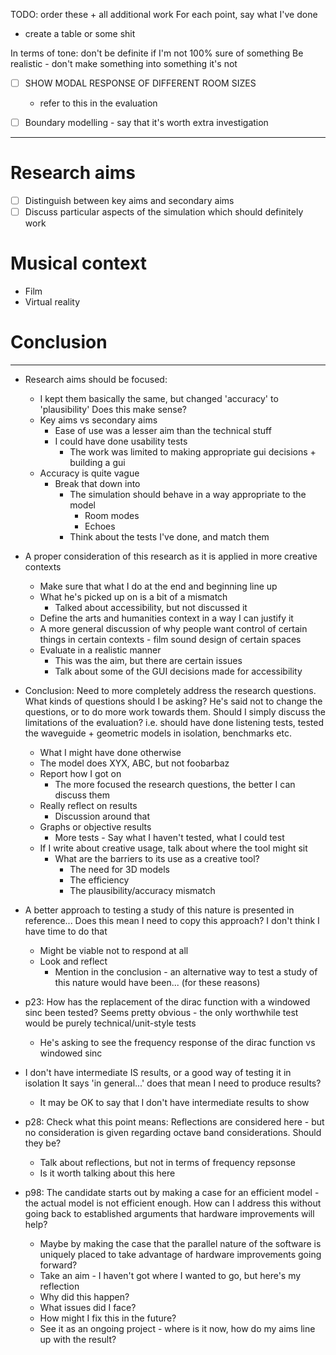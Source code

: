 TODO: order these + all additional work
For each point, say what I've done
- create a table or some shit

In terms of tone: don't be definite if I'm not 100% sure of something
Be realistic - don't make something into something it's not

-[ ] SHOW MODAL RESPONSE OF DIFFERENT ROOM SIZES
  - refer to this in the evaluation

-[ ] Boundary modelling - say that it's worth extra investigation

--------------------------------------------------------------------------------

# Research aims

-[ ] Distinguish between key aims and secondary aims
-[ ] Discuss particular aspects of the simulation which should definitely work

# Musical context

- Film
- Virtual reality

# Conclusion

--------------------------------------------------------------------------------

- Research aims should be focused:
  - I kept them basically the same, but changed 'accuracy' to 'plausibility'
    Does this make sense?
  - Key aims vs secondary aims
    - Ease of use was a lesser aim than the technical stuff
    - I could have done usability tests
      - The work was limited to making appropriate gui decisions + building a gui
  - Accuracy is quite vague
    - Break that down into
      - The simulation should behave in a way appropriate to the model
        - Room modes
        - Echoes
      - Think about the tests I've done, and match them

- A proper consideration of this research as it is applied in more creative contexts
  - Make sure that what I do at the end and beginning line up
  - What he's picked up on is a bit of a mismatch
    - Talked about accessibility, but not discussed it
  - Define the arts and humanities context in a way I can justify it
  - A more general discussion of why people want control of certain things in
    certain contexts - film sound design of certain spaces
  - Evaluate in a realistic manner
    - This was the aim, but there are certain issues
    - Talk about some of the GUI decisions made for accessibility

- Conclusion:
  Need to more completely address the research questions.
  What kinds of questions should I be asking?
  He's said not to change the questions, or to do more work towards them.
  Should I simply discuss the limitations of the evaluation?
  i.e. should have done listening tests, tested the waveguide + geometric models in isolation, benchmarks etc.
  - What I might have done otherwise
  - The model does XYX, ABC, but not foobarbaz
  - Report how I got on
    - The more focused the research questions, the better I can discuss them
  - Really reflect on results
    - Discussion around that
  - Graphs or objective results
    - More tests - Say what I haven't tested, what I could test
  - If I write about creative usage, talk about where the tool might sit
    - What are the barriers to its use as a creative tool?
      - The need for 3D models
      - The efficiency
      - The plausibility/accuracy mismatch

- A better approach to testing a study of this nature is presented in reference...
  Does this mean I need to copy this approach? I don't think I have time to do that
  - Might be viable not to respond at all
  - Look and reflect
    - Mention in the conclusion - an alternative way to test a study of this nature
      would have been... (for these reasons)

- p23: How has the replacement of the dirac function with a windowed sinc been tested?
  Seems pretty obvious - the only worthwhile test would be purely technical/unit-style tests
  - He's asking to see the frequency response of the dirac function vs windowed sinc

- I don't have intermediate IS results, or a good way of testing it in isolation
  It says 'in general...' does that mean I need to produce results?
  - It may be OK to say that I don't have intermediate results to show

- p28: Check what this point means:
  Reflections are considered here - but no consideration is given regarding octave band considerations. Should they be?
  - Talk about reflections, but not in terms of frequency repsonse
  - Is it worth talking about this here

- p98: The candidate starts out by making a case for an efficient model - the actual model is not efficient enough.
  How can I address this without going back to established arguments that hardware improvements will help?
  - Maybe by making the case that the parallel nature of the software is uniquely placed to take advantage
    of hardware improvements going forward?
  - Take an aim - I haven't got where I wanted to go, but here's my reflection
  - Why did this happen?
  - What issues did I face?
  - How might I fix this in the future?
  - See it as an ongoing project - where is it now, how do my aims line up with the result?

